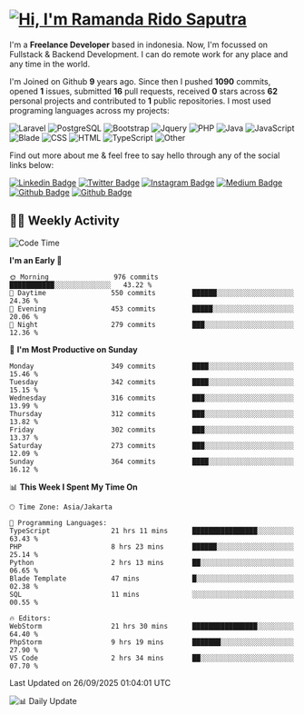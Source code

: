 # [![Hi, I'm Ramanda Rido Saputra](https://readme-typing-svg.herokuapp.com?size=24&vCenter=true&lines=%F0%9F%91%8B+Hi%2C+I'm+Ramanda+Rido+Saputra+;%F0%9F%92%BB+Fullstack+Web+Developer+)](https://git.io/typing-svg)

I'm a **Freelance Developer** based in indonesia. Now, I'm focussed on Fullstack & Backend Development. I can do remote work for any place and any time in the world.

I'm Joined on Github **9** years ago. Since then I pushed **1090** commits, opened **1** issues, submitted **16** pull requests, received **0** stars across **62** personal projects and contributed to **1** public repositories.
I most used programing languages across my projects:

![Laravel](https://img.shields.io/badge/Laravel-FF2D20?flat&logo=laravel&logoColor=white)
![PostgreSQL](https://img.shields.io/badge/PostgreSQL-316192?flat&logo=postgresql&logoColor=white)
![Bootstrap](https://img.shields.io/badge/Bootstrap-563D7C?flat&logo=bootstrap&logoColor=white)
![Jquery](https://img.shields.io/badge/jQuery-0769AD?flat&logo=jquery&logoColor=white)
![PHP](https://img.shields.io/badge/-PHP-%234F5D95?style=flat&logo=PHP&logoColor=white)
![Java](https://img.shields.io/badge/-Java-%23b07219?style=flat&logo=Java&logoColor=white)
![JavaScript](https://img.shields.io/badge/-JavaScript-%23f1e05a?style=flat&logo=JavaScript&logoColor=white)
![Blade](https://img.shields.io/badge/-Blade-%23f7523f?style=flat&logo=Blade&logoColor=white)
![CSS](https://img.shields.io/badge/-CSS-%23663399?style=flat&logo=CSS&logoColor=white)
![HTML](https://img.shields.io/badge/-HTML-%23e34c26?style=flat&logo=HTML&logoColor=white)
![TypeScript](https://img.shields.io/badge/-TypeScript-%233178c6?style=flat&logo=TypeScript&logoColor=white)
![Other](https://img.shields.io/badge/-Other-%23ededed?style=flat&logo=Other&logoColor=white)

Find out more about me & feel free to say hello through any of the social links below:

[![Linkedin Badge](https://img.shields.io/badge/-ramandaaridogh-blue?style=flat&logo=Linkedin&logoColor=white&link=https://www.linkedin.com/in/ramanda-rido-saputra/)](https://www.linkedin.com/in/ramanda-rido-saputra/)
[![Twitter Badge](https://img.shields.io/badge/-ramandaaridogh-%231DA1F2.svg?style=flat&logo=twitter&logoColor=white&link=https://www.twitter.com/ramandaaridogh)](https://www.twitter.com/ramandaaridogh/)
[![Instagram Badge](https://img.shields.io/badge/-ramandaaridogh-purple?style=flat&logo=instagram&logoColor=white&link=https://instagram.com/ramandaaridogh_/)](https://instagram.com/ramandaaridogh_)
[![Medium Badge](https://img.shields.io/badge/-@ramandaaridogh-%2312100E.svg?style=flat&logo=Medium&logoColor=white&link=https://medium.com/@ramandaaridogh/)](https://medium.com/@ramandaaridogh)
[![Github Badge](https://img.shields.io/badge/-@ramandaaridogh-100000.svg?style=flat&logo=github&logoColor=white&link=https://github.com/ramandaaridogh)](https://github.com/ramandaaridogh)
[![Github Badge](https://img.shields.io/badge/-@mxcode-100000.svg?style=flat&logo=github&logoColor=white&link=https://github.com/ramanda-mxcode)](https://github.com/ramanda-mxcode)

## 👨‍💻 Weekly Activity
<!--START_SECTION:waka-->
![Code Time](http://img.shields.io/badge/Code%20Time-1%2C596%20hrs%2024%20mins-blue)

**I'm an Early 🐤** 

```text
🌞 Morning                976 commits         ███████████░░░░░░░░░░░░░░   43.22 % 
🌆 Daytime                550 commits         ██████░░░░░░░░░░░░░░░░░░░   24.36 % 
🌃 Evening                453 commits         █████░░░░░░░░░░░░░░░░░░░░   20.06 % 
🌙 Night                  279 commits         ███░░░░░░░░░░░░░░░░░░░░░░   12.36 % 
```
📅 **I'm Most Productive on Sunday** 

```text
Monday                   349 commits         ████░░░░░░░░░░░░░░░░░░░░░   15.46 % 
Tuesday                  342 commits         ████░░░░░░░░░░░░░░░░░░░░░   15.15 % 
Wednesday                316 commits         ███░░░░░░░░░░░░░░░░░░░░░░   13.99 % 
Thursday                 312 commits         ███░░░░░░░░░░░░░░░░░░░░░░   13.82 % 
Friday                   302 commits         ███░░░░░░░░░░░░░░░░░░░░░░   13.37 % 
Saturday                 273 commits         ███░░░░░░░░░░░░░░░░░░░░░░   12.09 % 
Sunday                   364 commits         ████░░░░░░░░░░░░░░░░░░░░░   16.12 % 
```


📊 **This Week I Spent My Time On** 

```text
🕑︎ Time Zone: Asia/Jakarta

💬 Programming Languages: 
TypeScript               21 hrs 11 mins      ████████████████░░░░░░░░░   63.43 % 
PHP                      8 hrs 23 mins       ██████░░░░░░░░░░░░░░░░░░░   25.14 % 
Python                   2 hrs 13 mins       ██░░░░░░░░░░░░░░░░░░░░░░░   06.65 % 
Blade Template           47 mins             █░░░░░░░░░░░░░░░░░░░░░░░░   02.38 % 
SQL                      11 mins             ░░░░░░░░░░░░░░░░░░░░░░░░░   00.55 % 

🔥 Editors: 
WebStorm                 21 hrs 30 mins      ████████████████░░░░░░░░░   64.40 % 
PhpStorm                 9 hrs 19 mins       ███████░░░░░░░░░░░░░░░░░░   27.90 % 
VS Code                  2 hrs 34 mins       ██░░░░░░░░░░░░░░░░░░░░░░░   07.70 % 
```


 Last Updated on 26/09/2025 01:04:01 UTC
<!--END_SECTION:waka-->

![📊 Daily Update](https://github.com/ramandaaridogh/ramandaaridogh/actions/workflows/update-activity.yml/badge.svg)
